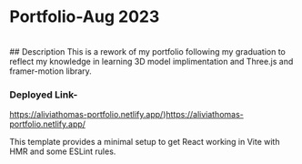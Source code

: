 # Portfolio-Aug 2023
<br/>
##  Description
This is a rework of my portfolio following my graduation to reflect my knowledge in learning 3D model implimentation and Three.js and framer-motion library. 

### Deployed Link-
https://aliviathomas-portfolio.netlify.app/)https://aliviathomas-portfolio.netlify.app/

This template provides a minimal setup to get React working in Vite with HMR and some ESLint rules.

